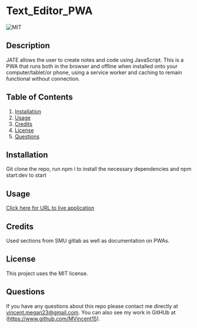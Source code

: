 # Text_Editor_PWA

  ![MIT](https://img.shields.io/badge/license-MIT-green)

  ## Description 
 JATE allows the user to create notes and code using JavaScript. This is a PWA that runs both in the browser and offline when installed onto your computer/tablet/or phone, using a service worker and caching to remain functional without connection. 

  ## Table of Contents
  1. [Installation](#installation)
  2. [Usage](#usage)
  3. [Credits](#credits)
  4. [License](#license)
  5. [Questions](#questions)

  ## Installation 
  Git clone the repo, run npm i to install the necessary dependencies and npm start:dev to start

  
  ## Usage
  [Click here for URL to live application](https://thawing-river-33730-1ff38027b815.herokuapp.com/)
  

  ## Credits 
Used sections from SMU gitlab as well as documentation on PWAs. 

  ## License 
  This project uses the MIT license.


  ## Questions 
  If you have any questions about this repo please contact me directly at vincent.megan23@gmail.com. You can also see my work in GitHUb at (https://www.github.com/MVincent15).
